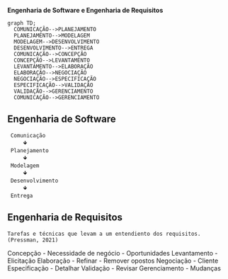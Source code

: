 **Engenharia de Software e Engenharia de Requisitos**
  ```mermaid
  graph TD;
    COMUNICAÇÃO-->PLANEJAMENTO
    PLANEJAMENTO-->MODELAGEM
    MODELAGEM-->DESENVOLVIMENTO
    DESENVOLVIMENTO-->ENTREGA
    COMUNICAÇÃO-->CONCEPÇÃO
    CONCEPÇÃO-->LEVANTAMENTO
    LEVANTAMENTO-->ELABORAÇÃO
    ELABORAÇÃO-->NEGOCIAÇÃO
    NEGOCIAÇÃO-->ESPECIFICAÇÃO
    ESPECIFICAÇÃO-->VALIDAÇÃO
    VALIDAÇÃO-->GERENCIAMENTO
    COMUNICAÇÃO-->GERENCIAMENTO
  ```
## Engenharia de Software
     Comunicação
         🡻
     Planejamento
         🡻
     Modelagem
         🡻
     Desenvolvimento
         🡻
     Entrega

## Engenharia de Requisitos
    Tarefas e técnicas que levam a um entendiento dos requisitos. (Pressman, 2021)
  Concepção - Necessidade de negócio
              - Oportunidades
    Levantamento - Elicitação
    Elaboração - Refinar
               - Remover opostos
    Negociação - Cliente
    Especificação - Detalhar
    Validação - Revisar
    Gerenciamento - Mudanças
